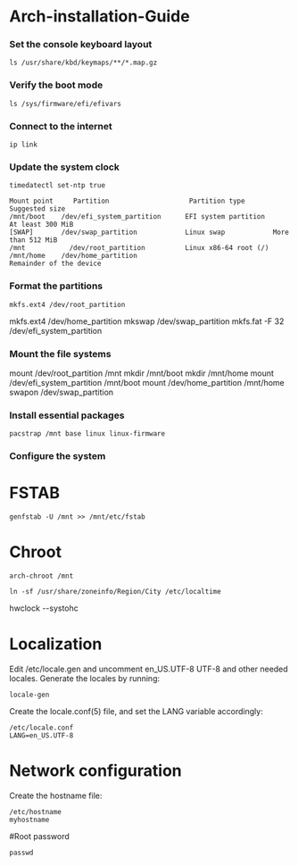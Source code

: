 # Arch-installation-Guide

### Set the console keyboard layout
```
ls /usr/share/kbd/keymaps/**/*.map.gz
```
### Verify the boot mode
```
ls /sys/firmware/efi/efivars
```
### Connect to the internet
```
ip link
```
### Update the system clock
```
timedatectl set-ntp true
```
 ```
Mount point 	Partition 	                 Partition type 	       Suggested size
/mnt/boot 	 /dev/efi_system_partition   	EFI system partition 	   At least 300 MiB
[SWAP] 	     /dev/swap_partition          	Linux swap 	          More than 512 MiB
/mnt 	       /dev/root_partition         	Linux x86-64 root (/) 	
/mnt/home    /dev/home_partition                                  Remainder of the device
```
### Format the partitions

```
mkfs.ext4 /dev/root_partition
```
mkfs.ext4 /dev/home_partition
mkswap /dev/swap_partition
mkfs.fat -F 32 /dev/efi_system_partition
### Mount the file systems
mount /dev/root_partition /mnt
mkdir /mnt/boot
mkdir /mnt/home
mount /dev/efi_system_partition /mnt/boot
mount /dev/home_partition /mnt/home
swapon /dev/swap_partition
### Install essential packages
```
pacstrap /mnt base linux linux-firmware
```
### Configure the system
# FSTAB
```
genfstab -U /mnt >> /mnt/etc/fstab
```
# Chroot
```
arch-chroot /mnt
```
```
ln -sf /usr/share/zoneinfo/Region/City /etc/localtime
```
hwclock --systohc
# Localization
Edit /etc/locale.gen and uncomment en_US.UTF-8 UTF-8 and other needed locales. Generate the locales by running: 
```
locale-gen
```
Create the locale.conf(5) file, and set the LANG variable accordingly: 
```
/etc/locale.conf
LANG=en_US.UTF-8
```
# Network configuration

Create the hostname file: 

```
/etc/hostname
myhostname
```
#Root password
```
passwd
```


